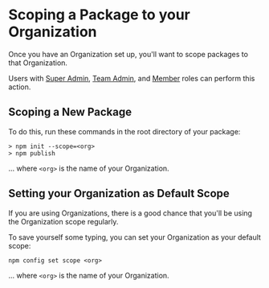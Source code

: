 <!--
title: 06 - Scoping New Packages
featured: true
-->

# Scoping a Package to your Organization

Once you have an Organization set up, you'll want to scope packages
to that Organization.

Users with [Super Admin], [Team Admin], and [Member] roles can 
perform this action.

## Scoping a New Package

To do this, run these commands in the root directory of your package:

```
> npm init --scope=<org>
> npm publish
```
... where `<org>` is the name of your Organization.

## Setting your Organization as Default Scope

If you are using Organizations, there is a good chance that you'll
be using the Organization scope regularly.

To save yourself some typing, you can set your Organization as your
default scope:

```
npm config set scope <org>
```
... where `<org>` is the name of your Organization.

[Super Admin]: /orgs/roles#super-admin
[Team Admin]: /orgs/roles#team-admin
[Member]: /orgs/roles#member
